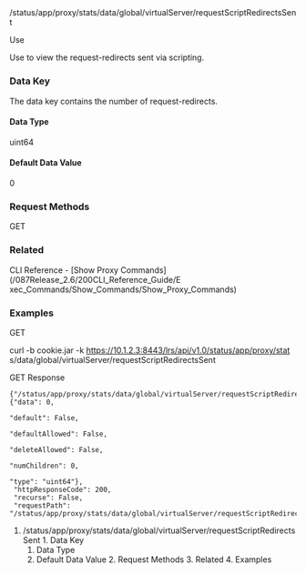 ##
/status/app/proxy/stats/data/global/virtualServer/requestScriptRedirectsSent

Use

Use to view the request-redirects sent via scripting.

### Data Key

The data key contains the number of request-redirects.

#### Data Type

uint64

#### Default Data Value

0

### Request Methods

GET

### Related

CLI Reference - [Show Proxy Commands](/087Release_2.6/200CLI_Reference_Guide/E
xec_Commands/Show_Commands/Show_Proxy_Commands)

### Examples

GET

curl -b cookie.jar -k https://10.1.2.3:8443/lrs/api/v1.0/status/app/proxy/stat
s/data/global/virtualServer/requestScriptRedirectsSent

GET Response

    
    
    {"/status/app/proxy/stats/data/global/virtualServer/requestScriptRedirectsSent": {"data": 0,
                                                                                       "default": False,
                                                                                       "defaultAllowed": False,
                                                                                       "deleteAllowed": False,
                                                                                       "numChildren": 0,
                                                                                       "type": "uint64"},
     "httpResponseCode": 200,
     "recurse": False,
     "requestPath": "/status/app/proxy/stats/data/global/virtualServer/requestScriptRedirectsSent"}
    

  1. /status/app/proxy/stats/data/global/virtualServer/requestScriptRedirectsSent
    1. Data Key
      1. Data Type
      2. Default Data Value
    2. Request Methods
    3. Related
    4. Examples

